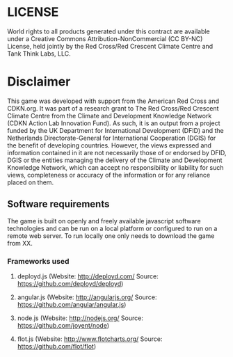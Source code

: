 # LICENSE
    				
World rights to all products generated under this contract are available under a Creative Commons Attribution-NonCommercial (CC BY-NC) License, held jointly by the Red Cross/Red Crescent Climate Centre and Tank Think Labs, LLC.

# Disclaimer

This game was developed with support from the American Red Cross and CDKN.org. It was part of a research grant to The Red Cross/Red Crescent Climate Centre from the Climate and Development Knowledge Network (CDKN Action Lab Innovation Fund). As such, it is an output from a project funded by the UK Department for International Development (DFID) and the Netherlands Directorate-General for International Cooperation (DGIS) for the benefit of developing countries. However, the views expressed and information contained in it are not necessarily those of or endorsed by DFID, DGIS or the entities managing the delivery of the Climate and Development Knowledge Network, which can accept no responsibility or liability for such views, completeness or accuracy of the information or for any reliance placed on them. 

## Software requirements
The game is built on openly and freely available javascript software technologies and can be run on a local platform or configured to run on a remote web server. To run locally one only needs to download the game from XX.

### Frameworks used

1. deployd.js (Website: http://deployd.com/ Source: https://github.com/deployd/deployd)

2. angular.js (Website: http://angularjs.org/ Source: https://github.com/angular/angular.js)

3. node.js (Website: http://nodejs.org/ Source: https://github.com/joyent/node)

4. flot.js (Website: http://www.flotcharts.org/ Source: https://github.com/flot/flot)

